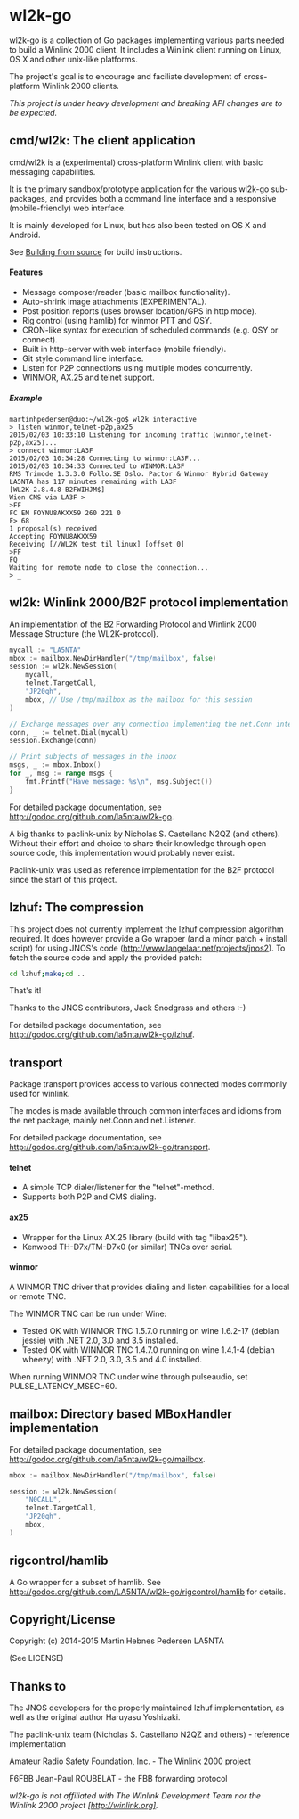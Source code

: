 # wl2k-go

wl2k-go is a collection of Go packages implementing various parts needed to build a Winlink 2000 client. It includes a Winlink client running on Linux, OS X and other unix-like platforms.

The project's goal is to encourage and faciliate development of cross-platform Winlink 2000 clients.

_This project is under heavy development and breaking API changes are to be expected._

## cmd/wl2k: The client application

cmd/wl2k is a (experimental) cross-platform Winlink client with basic messaging capabilities.

It is the primary sandbox/prototype application for the various wl2k-go sub-packages, and provides both a command line interface and a responsive (mobile-friendly) web interface.

It is mainly developed for Linux, but has also been tested on OS X and Android.

See [Building from source](https://github.com/LA5NTA/wl2k-go/wiki/Building-from-source) for build instructions.

#### Features
* Message composer/reader (basic mailbox functionality).
* Auto-shrink image attachments (EXPERIMENTAL).
* Post position reports (uses browser location/GPS in http mode).
* Rig control (using hamlib) for winmor PTT and QSY.
* CRON-like syntax for execution of scheduled commands (e.g. QSY or connect).
* Built in http-server with web interface (mobile friendly).
* Git style command line interface.
* Listen for P2P connections using multiple modes concurrently.
* WINMOR, AX.25 and telnet support.

##### Example
```
martinhpedersen@duo:~/wl2k-go$ wl2k interactive
> listen winmor,telnet-p2p,ax25
2015/02/03 10:33:10 Listening for incoming traffic (winmor,telnet-p2p,ax25)...
> connect winmor:LA3F
2015/02/03 10:34:28 Connecting to winmor:LA3F...
2015/02/03 10:34:33 Connected to WINMOR:LA3F
RMS Trimode 1.3.3.0 Follo.SE Oslo. Pactor & Winmor Hybrid Gateway
LA5NTA has 117 minutes remaining with LA3F
[WL2K-2.8.4.8-B2FWIHJM$]
Wien CMS via LA3F >
>FF
FC EM FOYNU8AKXX59 260 221 0
F> 68
1 proposal(s) received
Accepting FOYNU8AKXX59
Receiving [//WL2K test til linux] [offset 0]
>FF
FQ
Waiting for remote node to close the connection...
> _
```

## wl2k: Winlink 2000/B2F protocol implementation

An implementation of the B2 Forwarding Protocol and Winlink 2000 Message Structure (the WL2K-protocol).

```go
mycall := "LA5NTA"
mbox := mailbox.NewDirHandler("/tmp/mailbox", false)
session := wl2k.NewSession(
	mycall,
	telnet.TargetCall,
	"JP20qh",
	mbox, // Use /tmp/mailbox as the mailbox for this session
)

// Exchange messages over any connection implementing the net.Conn interface
conn, _ := telnet.Dial(mycall)
session.Exchange(conn)

// Print subjects of messages in the inbox
msgs, _ := mbox.Inbox()
for _, msg := range msgs {
	fmt.Printf("Have message: %s\n", msg.Subject())
}
```

For detailed package documentation, see <http://godoc.org/github.com/la5nta/wl2k-go>.

A big thanks to paclink-unix by Nicholas S. Castellano N2QZ (and others). Without their effort and choice to share their knowledge through open source code, this implementation would probably never exist.

Paclink-unix was used as reference implementation for the B2F protocol since the start of this project.

## lzhuf: The compression

This project does not currently implement the lzhuf compression algorithm required. It does however provide a Go wrapper (and a minor patch + install script) for using JNOS's code (http://www.langelaar.net/projects/jnos2). To fetch the source code and apply the provided patch:

```bash
cd lzhuf;make;cd ..
```
That's it!

Thanks to the JNOS contributors, Jack Snodgrass and others :-)

For detailed package documentation, see <http://godoc.org/github.com/la5nta/wl2k-go/lzhuf>.

## transport

Package transport provides access to various connected modes commonly used for winlink.

The modes is made available through common interfaces and idioms from the net package, mainly net.Conn and net.Listener.

For detailed package documentation, see <http://godoc.org/github.com/la5nta/wl2k-go/transport>.

#### telnet
* A simple TCP dialer/listener for the "telnet"-method.
* Supports both P2P and CMS dialing.

#### ax25
* Wrapper for the Linux AX.25 library (build with tag "libax25").
* Kenwood TH-D7x/TM-D7x0 (or similar) TNCs over serial.

#### winmor
A WINMOR TNC driver that provides dialing and listen capabilities for a local or remote TNC.

The WINMOR TNC can be run under Wine:
* Tested OK with WINMOR TNC 1.5.7.0 running on wine 1.6.2-17 (debian jessie) with .NET 2.0, 3.0 and 3.5 installed.
* Tested OK with WINMOR TNC 1.4.7.0 running on wine 1.4.1-4 (debian wheezy) with .NET 2.0, 3.0, 3.5 and 4.0 installed.

When running WINMOR TNC under wine through pulseaudio, set PULSE_LATENCY_MSEC=60.

## mailbox: Directory based MBoxHandler implementation

For detailed package documentation, see <http://godoc.org/github.com/la5nta/wl2k-go/mailbox>.

```go
mbox := mailbox.NewDirHandler("/tmp/mailbox", false)

session := wl2k.NewSession(
    "N0CALL",
    telnet.TargetCall,
    "JP20qh",
    mbox,
)
```

## rigcontrol/hamlib

A Go wrapper for a subset of hamlib. See <http://godoc.org/github.com/LA5NTA/wl2k-go/rigcontrol/hamlib> for details.

## Copyright/License

Copyright (c) 2014-2015 Martin Hebnes Pedersen LA5NTA

(See LICENSE)

## Thanks to

The JNOS developers for the properly maintained lzhuf implementation, as well as the original author Haruyasu Yoshizaki.

The paclink-unix team (Nicholas S. Castellano N2QZ and others) - reference implementation

Amateur Radio Safety Foundation, Inc. - The Winlink 2000 project

F6FBB Jean-Paul ROUBELAT - the FBB forwarding protocol


_wl2k-go is not affiliated with The Winlink Development Team nor the Winlink 2000 project [http://winlink.org]._
